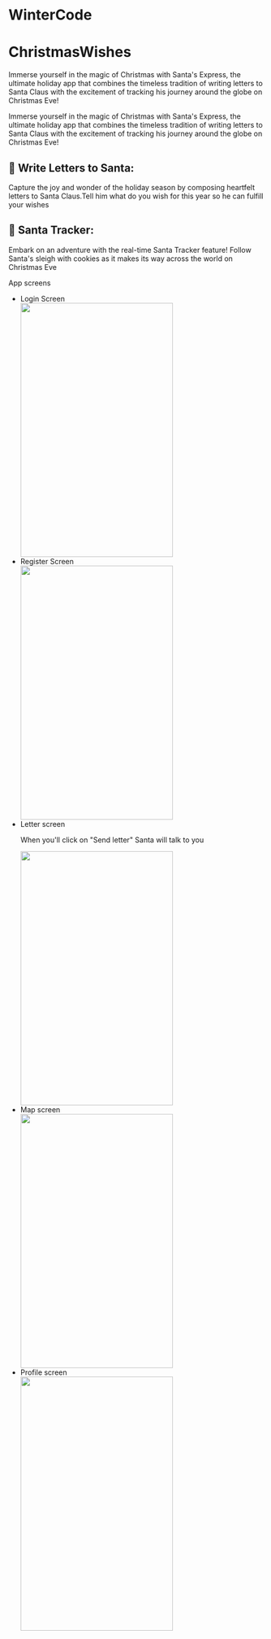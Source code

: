 # WinterCode
<h1>ChristmasWishes</h1>

<p>Immerse yourself in the magic of Christmas with Santa's Express, the ultimate holiday app that combines the timeless tradition of writing letters to Santa Claus with the excitement of tracking his journey around the globe on Christmas Eve!</p>
<p>Immerse yourself in the magic of Christmas with Santa's Express, the ultimate holiday app that combines the timeless tradition of writing letters to Santa Claus with the excitement of tracking his journey around the globe on Christmas Eve!</p>
<h2>📝 Write Letters to Santa:</h2>
<p>Capture the joy and wonder of the holiday season by composing heartfelt letters to Santa Claus.Tell him what do you wish for this year so he can  fulfill your wishes</p>
<h2>🎅 Santa Tracker:</h2>
<p>Embark on an adventure with the real-time Santa Tracker feature! Follow Santa's sleigh with cookies as it makes its way across the world on Christmas Eve</p>
<h>App screens</h>
<ul>
  <li>Login Screen</li>
   <img src ="./ChristmasWishes/pozeREADME/login.png" width = "300" height ="500"/> 
    <li>Register Screen</li>
    <img src ="./ChristmasWishes/pozeREADME/register.png" width = "300" height ="500"/> 
    <li>Letter screen</li>
  <p>When you'll click on "Send letter" Santa will talk to you</p>
    <img src ="./ChristmasWishes/pozeREADME/letter.png" width = "300" height ="500"/> 
    <li>Map screen</li>
    <img src ="./ChristmasWishes/pozeREADME/map.png" width = "300" height ="500"/> 
    <li>Profile screen</li>
    <img src ="./ChristmasWishes/pozeREADME/profile.png" width = "300" height ="500"/> 
</ul>
